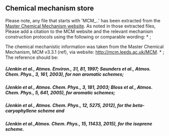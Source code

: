 ## Chemical mechanism store

Please note, any file that starts with 'MCM_..' has been extracted from the [Master Chemical Mechanism website](http://mcm.leeds.ac.uk/MCM/). As noted in those extracted files, 
Please add a citation to the MCM website and the relevant mechanism  construction protocols using the following or comparable wording:                                               * ;

The chemical mechanistic information was taken from the Master Chemical Mechanism, MCM v3.3.1 (ref), via website:
http://mcm.leeds.ac.uk/MCM.                                       * ;
The reference should be: 
##### (Jenkin et al., Atmos. Environ., 31, 81, 1997; Saunders et al., Atmos. Chem. Phys., 3, 161, 2003), for non aromatic schemes; 
##### (Jenkin et al., Atmos. Chem. Phys., 3, 181, 2003; Bloss et al., Atmos. Chem. Phys., 5, 641, 2005), for aromatic schemes; 
##### (Jenkin et al., Atmos. Chem. Phys.,  12, 5275, 2012), for the beta-caryophyllene scheme and 
##### (Jenkin et al.,Atmos. Chem. Phys., 15, 11433, 2015), for the isoprene scheme.    
